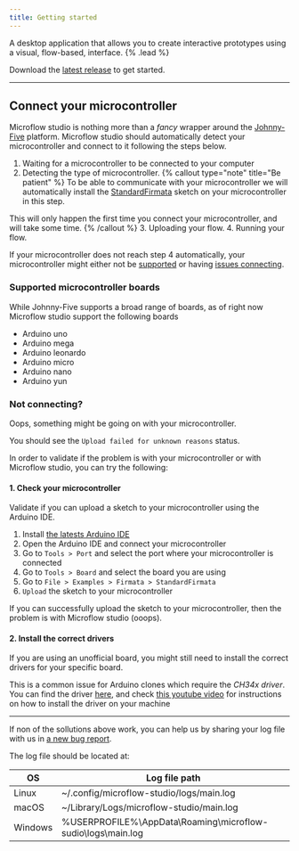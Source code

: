 ```yaml
---
title: Getting started
---
```


A desktop application that allows you to create interactive prototypes using a visual, flow-based, interface. {% .lead %}

Download the [latest release](https://github.com/xiduzo/microflow/releases) to get started.

---

## Connect your microcontroller

Microflow studio is nothing more than a _fancy_ wrapper around the [Johnny-Five](https://johnny-five.io/) platform. Microflow studio should automatically detect your microcontroller and connect to it following the steps below.

1. Waiting for a microcontroller to be connected to your computer
2. Detecting the type of microcontroller.
{% callout type="note" title="Be patient" %}
To be able to communicate with your microcontroller we will automatically install the [StandardFirmata](https://github.com/firmata/arduino) sketch on your microcontroller in this step.

This will only happen the first time you connect your microcontroller, and will take some time.
{% /callout %}
3. Uploading your flow.
4. Running your flow.

If your microcontroller does not reach step 4 automatically, your microcontroller might either not be [supported](#supported-microcontroller-boards) or having [issues connecting](#not-connecting).

### Supported microcontroller boards

While Johnny-Five supports a broad range of boards, as of right now Microflow studio support the following boards

- Arduino uno
- Arduino mega
- Arduino leonardo
- Arduino micro
- Arduino nano
- Arduino yun

### Not connecting?

Oops, something might be going on with your microcontroller.

You should see the `Upload failed for unknown reasons` status.

In order to validate if the problem is with your microcontroller or with Microflow studio, you can try the following:

#### 1. Check your microcontroller
Validate if you can upload a sketch to your microcontroller using the Arduino IDE.

1. Install [the latests Arduino IDE](https://www.arduino.cc/en/software)
2. Open the Arduino IDE and connect your microcontroller
3. Go to `Tools > Port` and select the port where your microcontroller is connected
4. Go to `Tools > Board` and select the board you are using
5. Go to `File > Examples > Firmata > StandardFirmata`
6. `Upload` the sketch to your microcontroller

If you can successfully upload the sketch to your microcontroller, then the problem is with Microflow studio (ooops).

#### 2. Install the correct drivers

If you are using an unofficial board, you might still need to install the correct drivers for your specific board.

This is a common issue for Arduino clones which require the _CH34x driver_. You can find the driver [here](https://sparks.gogo.co.nz/ch340.html), and check [this youtube video](https://www.youtube.com/watch?v=MM9Fj6bwHLk) for instructions on how to install the driver on your machine

---

If non of the sollutions above work, you can help us by sharing your log file with us in [a new bug report](https://github.com/xiduzo/microflow/issues/new?assignees=&labels=&projects=&template=bug_report.md&title=).

The log file should be located at:

| OS      | Log file path |
|---------|---------------|
| Linux   | ~/.config/microflow-studio/logs/main.log |
| macOS   | ~/Library/Logs/microflow-studio/main.log |
| Windows | %USERPROFILE%\AppData\Roaming\microflow-sudio\logs\main.log |
